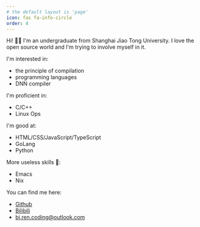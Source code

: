 ```yaml
---
# the default layout is 'page'
icon: fas fa-info-circle
order: 4
---
```


<!-- > Add Markdown syntax content to file `_tabs/about.md`{: .filepath } and it will show up on this page. -->
<!-- {: .prompt-tip } -->

Hi! 👋🏻 I'm an undergraduate from Shanghai Jiao Tong University. I love the open source world and I'm trying to involve myself in it.

I'm interested in:

- the principle of compilation
- programming languages
- DNN compiler

I'm proficient in:

- C/C++
- Linux Ops

I'm good at:

- HTML/CSS/JavaScript/TypeScript
- GoLang
- Python

More useless skills 🙂:

- Emacs
- Nix

You can find me here:

- <i class="fa-brands fa-github"></i> [Github](https://github.com/rennsax)
- <i class="fa-brands fa-bilibili"></i> [Bilibili](https://space.bilibili.com/66883753)
- <i class="fa-solid fa-envelope"></i> [bj.ren.coding@outlook.com](mailto:bj.ren.coding@outlook.com)
